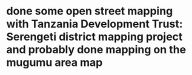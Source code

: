 # done some open street mapping with Tanzania Development Trust: Serengeti district mapping project and probably done mapping on the mugumu area map 
